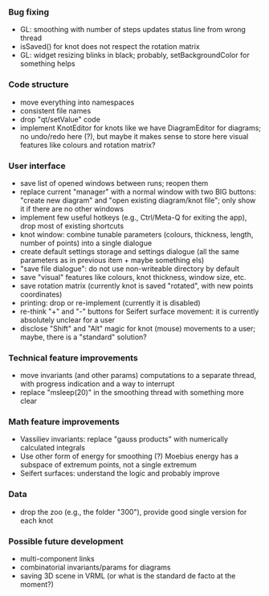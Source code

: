 ### Bug fixing

* GL: smoothing with number of steps updates status line from wrong thread
* isSaved() for knot does not respect the rotation matrix
* GL: widget resizing blinks in black; probably, setBackgroundColor for something helps

### Code structure

* move everything into namespaces
* consistent file names
* drop "qt/setValue" code
* implement KnotEditor for knots like we have DiagramEditor for diagrams; no undo/redo here (?), but maybe it makes sense to store here visual features like colours and rotation matrix?

### User interface

* save list of opened windows between runs; reopen them
* replace current "manager" with a normal window with two BIG buttons: "create new diagram" and "open existing diagram/knot file"; only show it if there are no other windows
* implement few useful hotkeys (e.g., Ctrl/Meta-Q for exiting the app), drop most of existing shortcuts
* knot window: combine tunable parameters (colours, thickness, length, number of points) into a single dialogue
* create default settings storage and settings dialogue (all the same parameters as in previous item + maybe something els)
* "save file dialogue": do not use non-writeable directory by default
* save "visual" features like colours, knot thickness, window size, etc.
* save rotation matrix (currently knot is saved "rotated", with new points coordinates)
* printing: drop or re-implement (currently it is disabled)
* re-think "+" and "-" buttons for Seifert surface movement: it is currently absolutely unclear for a user
* disclose "Shift" and "Alt" magic for knot (mouse) movements to a user; maybe, there is a "standard" solution?

### Technical feature improvements

* move invariants (and other params) computations to a separate thread, with progress indication and a way to interrupt
* replace "msleep(20)" in the smoothing thread with something more clear

### Math feature improvements

* Vassiliev invariants: replace "gauss products" with numerically calculated integrals
* Use other form of energy for smoothing (?) Moebius energy has a subspace of extremum points, not a single extremum
* Seifert surfaces: understand the logic and probably improve

### Data

* drop the zoo (e.g., the folder "300"), provide good single version for each knot

### Possible future development

* multi-component links 
* combinatorial invariants/params for diagrams
* saving 3D scene in VRML (or what is the standard de facto at the moment?)
